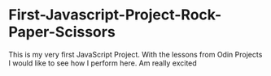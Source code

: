 # First-Javascript-Project-Rock-Paper-Scissors
This is my very first JavaScript Project. With the lessons from Odin Projects I would like to see how I perform here. Am really excited